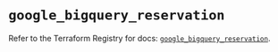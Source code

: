 # `google_bigquery_reservation`

Refer to the Terraform Registry for docs: [`google_bigquery_reservation`](https://registry.terraform.io/providers/hashicorp/google/5.33.0/docs/resources/bigquery_reservation).
